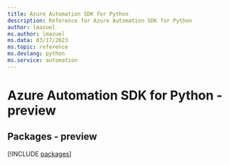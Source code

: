 ```yaml
---
title: Azure Automation SDK for Python
description: Reference for Azure Automation SDK for Python
author: lmazuel
ms.author: lmazuel
ms.data: 03/17/2023
ms.topic: reference
ms.devlang: python
ms.service: automation
---
```

# Azure Automation SDK for Python - preview
## Packages - preview
[!INCLUDE [packages](automation-index.md)]